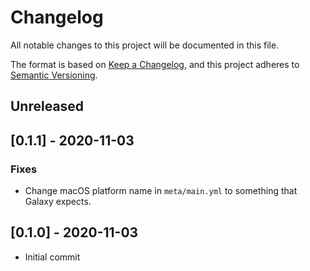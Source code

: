 # Changelog

All notable changes to this project will be documented in this file.

The format is based on [Keep a Changelog](https://keepachangelog.com/en/1.0.0/),
and this project adheres to [Semantic Versioning](https://semver.org/spec/v2.0.0.html).

## Unreleased

## [0.1.1] - 2020-11-03

### Fixes

* Change macOS platform name in `meta/main.yml` to something that Galaxy expects.

## [0.1.0] - 2020-11-03

* Initial commit
